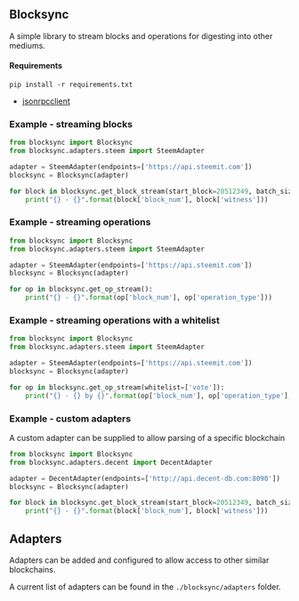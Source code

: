 ## Blocksync

A simple library to stream blocks and operations for digesting into other mediums.

#### Requirements

`pip install -r requirements.txt`

- [jsonrpcclient](https://github.com/bcb/jsonrpcclient)

### Example - streaming blocks

``` python
from blocksync import Blocksync
from blocksync.adapters.steem import SteemAdapter

adapter = SteemAdapter(endpoints=['https://api.steemit.com'])
blocksync = Blocksync(adapter)

for block in blocksync.get_block_stream(start_block=20512349, batch_size=100):
    print("{} - {}".format(block['block_num'], block['witness']))
```

### Example - streaming operations

``` python
from blocksync import Blocksync
from blocksync.adapters.steem import SteemAdapter

adapter = SteemAdapter(endpoints=['https://api.steemit.com'])
blocksync = Blocksync(adapter)

for op in blocksync.get_op_stream():
    print("{} - {}".format(op['block_num'], op['operation_type']))
```

### Example - streaming operations with a whitelist

``` python
from blocksync import Blocksync
from blocksync.adapters.steem import SteemAdapter

adapter = SteemAdapter(endpoints=['https://api.steemit.com'])
blocksync = Blocksync(adapter)

for op in blocksync.get_op_stream(whitelist=['vote']):
    print("{} - {} by {}".format(op['block_num'], op['operation_type'], op['voter']))
```

### Example - custom adapters

A custom adapter can be supplied to allow parsing of a specific blockchain

``` python
from blocksync import Blocksync
from blocksync.adapters.decent import DecentAdapter

adapter = DecentAdapter(endpoints=['http://api.decent-db.com:8090'])
blocksync = Blocksync(adapter)

for block in blocksync.get_block_stream(start_block=20512349, batch_size=100):
    print("{} - {}".format(block['block_num'], block['witness']))
```

## Adapters

Adapters can be added and configured to allow access to other similar blockchains.

A current list of adapters can be found in the `./blocksync/adapters` folder.
